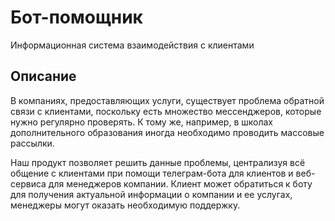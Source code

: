 # Бот-помощник
Информационная система взаимодействия с клиентами

## Описание
В компаниях, предоставляющих услуги, существует проблема обратной связи с клиентами, поскольку есть множество мессенджеров, которые нужно регулярно проверять. К тому же, например, в школах дополнительного образования иногда необходимо проводить массовые рассылки.

Наш продукт позволяет решить данные проблемы, централизуя всё общение с клиентами при помощи телеграм-бота для клиентов и веб-сервиса для менеджеров компании. Клиент может обратиться к боту для получения актуальной информации о компании и ее услугах, менеджеры могут оказать необходимую поддержку.
